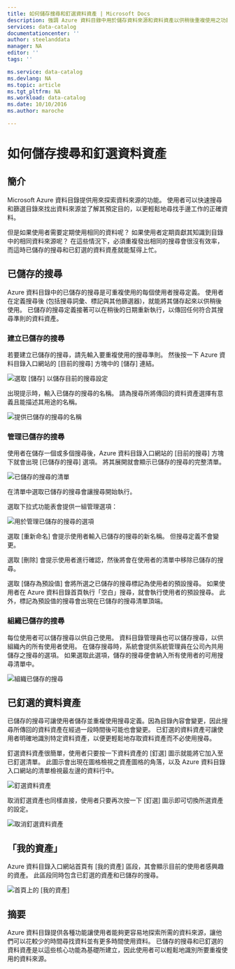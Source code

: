 ```yaml
---
title: 如何儲存搜尋和釘選資料資產 | Microsoft Docs
description: 強調 Azure 資料目錄中用於儲存資料來源和資料資產以供稍後重複使用之功能的操作說明文章。
services: data-catalog
documentationcenter: ''
author: steelanddata
manager: NA
editor: ''
tags: ''

ms.service: data-catalog
ms.devlang: NA
ms.topic: article
ms.tgt_pltfrm: NA
ms.workload: data-catalog
ms.date: 10/10/2016
ms.author: maroche

---
```

# <a name="how-to-save-searches-and-pin-data-assets"></a>如何儲存搜尋和釘選資料資產
## <a name="introduction"></a>簡介
Microsoft Azure 資料目錄提供用來探索資料來源的功能。 使用者可以快速搜尋和篩選目錄來找出資料來源並了解其預定目的，以更輕鬆地尋找手邊工作的正確資料。

但是如果使用者需要定期使用相同的資料呢？ 如果使用者定期貢獻其知識到目錄中的相同資料來源呢？ 在這些情況下，必須重複發出相同的搜尋會很沒有效率，而這時已儲存的搜尋和已釘選的資料資產就能幫得上忙。

## <a name="saved-searches"></a>已儲存的搜尋
Azure 資料目錄中的已儲存的搜尋是可重複使用的每個使用者搜尋定義。 使用者在定義搜尋後 (包括搜尋詞彙、標記與其他篩選器)，就能將其儲存起來以供稍後使用。 已儲存的搜尋定義接著可以在稍後的日期重新執行，以傳回任何符合其搜尋準則的資料資產。

### <a name="creating-a-saved-search"></a>建立已儲存的搜尋
若要建立已儲存的搜尋，請先輸入要重複使用的搜尋準則。 然後按一下 Azure 資料目錄入口網站的 [目前的搜尋] 方塊中的 [儲存] 連結。

 ![選取 [儲存] 以儲存目前的搜尋設定](./media/data-catalog-how-to-save-pin/01-save-option.png)

出現提示時，輸入已儲存的搜尋的名稱。 請為搜尋所將傳回的資料資產選擇有意義且能描述其用途的名稱。

 ![提供已儲存的搜尋的名稱](./media/data-catalog-how-to-save-pin/02-name.png)

### <a name="managing-saved-searches"></a>管理已儲存的搜尋
使用者在儲存一個或多個搜尋後，Azure 資料目錄入口網站的 [目前的搜尋] 方塊下就會出現 [已儲存的搜尋] 選項。 將其展開就會顯示已儲存的搜尋的完整清單。

 ![已儲存的搜尋的清單](./media/data-catalog-how-to-save-pin/03-list.png)

在清單中選取已儲存的搜尋會讓搜尋開始執行。

選取下拉式功能表會提供一組管理選項：

 ![用於管理已儲存的搜尋的選項](./media/data-catalog-how-to-save-pin/04-managing.png)

選取 [重新命名] 會提示使用者輸入已儲存的搜尋的新名稱。 但搜尋定義不會變更。

選取 [刪除] 會提示使用者進行確認，然後將會在使用者的清單中移除已儲存的搜尋。

選取 [儲存為預設值] 會將所選之已儲存的搜尋標記為使用者的預設搜尋。 如果使用者在 Azure 資料目錄首頁執行「空白」搜尋，就會執行使用者的預設搜尋。 此外，標記為預設值的搜尋會出現在已儲存的搜尋清單頂端。

### <a name="organizational-saved-searches"></a>組織已儲存的搜尋
每位使用者可以儲存搜尋以供自己使用。 資料目錄管理員也可以儲存搜尋，以供組織內的所有使用者使用。 在儲存搜尋時，系統會提供系統管理員在公司內共用儲存之搜尋的選項。 如果選取此選項，儲存的搜尋便會納入所有使用者的可用搜尋清單中。

 ![組織已儲存的搜尋](./media/data-catalog-how-to-save-pin/08-organizational-saved-search.png)

## <a name="pinned-data-assets"></a>已釘選的資料資產
已儲存的搜尋可讓使用者儲存並重複使用搜尋定義。因為目錄內容會變更，因此搜尋所傳回的資料資產在經過一段時間後可能也會變更。 已釘選的資料資產可讓使用者明確地識別特定資料資產，以便更輕鬆地存取資料資產而不必使用搜尋。

釘選資料資產很簡單，使用者只要按一下資料資產的 [釘選] 圖示就能將它加入至已釘選清單。 此圖示會出現在圖格檢視之資產圖格的角落，以及 Azure 資料目錄入口網站的清單檢視最左邊的資料行中。

![釘選資料資產](./media/data-catalog-how-to-save-pin/05-pinning.png)

取消釘選資產也同樣直接，使用者只要再次按一下 [釘選] 圖示即可切換所選資產的設定。

![取消釘選資料資產](./media/data-catalog-how-to-save-pin/06-unpinning.png)

## <a name="“my-assets”"></a>「我的資產」
Azure 資料目錄入口網站首頁有 [我的資產] 區段，其會顯示目前的使用者感興趣的資產。 此區段同時包含已釘選的資產和已儲存的搜尋。

![首頁上的 [我的資產]](./media/data-catalog-how-to-save-pin/07-my-assets.png)

## <a name="summary"></a>摘要
Azure 資料目錄提供各種功能讓使用者能夠更容易地探索所需的資料來源，讓他們可以花較少的時間尋找資料並有更多時間使用資料。 已儲存的搜尋和已釘選的資料資產是以這些核心功能為基礎所建立，因此使用者可以輕鬆地識別所要重複使用的資料來源。

<!--HONumber=Oct16_HO2-->


